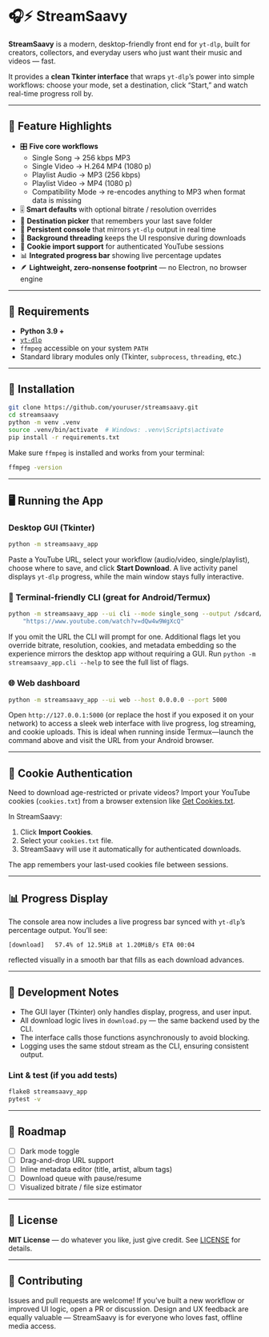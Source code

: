 # 🎧⚡ StreamSaavy

**StreamSaavy** is a modern, desktop-friendly front end for `yt-dlp`, built for creators, collectors, and everyday users who just want their music and videos — fast.  

It provides a **clean Tkinter interface** that wraps `yt-dlp`’s power into simple workflows: choose your mode, set a destination, click “Start,” and watch real-time progress roll by.

---

## 🚀 Feature Highlights

- 🎛️ **Five core workflows**
  - Single Song → 256 kbps MP3
  - Single Video → H.264 MP4 (1080 p)
  - Playlist Audio → MP3 (256 kbps)
  - Playlist Video → MP4 (1080 p)
  - Compatibility Mode → re-encodes anything to MP3 when format data is missing
- 🎚️ **Smart defaults** with optional bitrate / resolution overrides
- 📂 **Destination picker** that remembers your last save folder
- 💬 **Persistent console** that mirrors `yt-dlp` output in real time
- 🧩 **Background threading** keeps the UI responsive during downloads
- 🧠 **Cookie import support** for authenticated YouTube sessions
- 📊 **Integrated progress bar** showing live percentage updates
- 🪶 **Lightweight, zero-nonsense footprint** — no Electron, no browser engine

---

## 🧰 Requirements

- **Python 3.9 +**
- [`yt-dlp`](https://github.com/yt-dlp/yt-dlp)
- `ffmpeg` accessible on your system `PATH`
- Standard library modules only (Tkinter, `subprocess`, `threading`, etc.)

---

## 💾 Installation

```bash
git clone https://github.com/youruser/streamsaavy.git
cd streamsaavy
python -m venv .venv
source .venv/bin/activate  # Windows: .venv\Scripts\activate
pip install -r requirements.txt
````

Make sure `ffmpeg` is installed and works from your terminal:

```bash
ffmpeg -version
```

---

## 🖥 Running the App

### Desktop GUI (Tkinter)

```bash
python -m streamsaavy_app
```

Paste a YouTube URL, select your workflow (audio/video, single/playlist), choose where to save, and click **Start Download**.
A live activity panel displays `yt-dlp` progress, while the main window stays fully interactive.

### 📱 Terminal-friendly CLI (great for Android/Termux)

```bash
python -m streamsaavy_app --ui cli --mode single_song --output /sdcard/Download \
    "https://www.youtube.com/watch?v=dQw4w9WgXcQ"
```

If you omit the URL the CLI will prompt for one. Additional flags let you override bitrate, resolution,
cookies, and metadata embedding so the experience mirrors the desktop app without requiring a GUI.
Run `python -m streamsaavy_app.cli --help` to see the full list of flags.

### 🌐 Web dashboard

```bash
python -m streamsaavy_app --ui web --host 0.0.0.0 --port 5000
```

Open `http://127.0.0.1:5000` (or replace the host if you exposed it on your network) to access a sleek
web interface with live progress, log streaming, and cookie uploads. This is ideal when running inside
Termux—launch the command above and visit the URL from your Android browser.

---

## 🍪 Cookie Authentication

Need to download age-restricted or private videos?
Import your YouTube cookies (`cookies.txt`) from a browser extension like [Get Cookies.txt](https://chrome.google.com/webstore/detail/get-cookiestxt/).

In StreamSaavy:

1. Click **Import Cookies**.
2. Select your `cookies.txt` file.
3. StreamSaavy will use it automatically for authenticated downloads.

The app remembers your last-used cookies file between sessions.

---

## 📊 Progress Display

The console area now includes a live progress bar synced with `yt-dlp`’s percentage output.
You’ll see:

```
[download]   57.4% of 12.5MiB at 1.20MiB/s ETA 00:04
```

reflected visually in a smooth bar that fills as each download advances.

---

## 🧪 Development Notes

* The GUI layer (Tkinter) only handles display, progress, and user input.
* All download logic lives in `download.py` — the same backend used by the CLI.
* The interface calls those functions asynchronously to avoid blocking.
* Logging uses the same stdout stream as the CLI, ensuring consistent output.

### Lint & test (if you add tests)

```bash
flake8 streamsaavy_app
pytest -v
```

---

## 🧭 Roadmap

* [ ] Dark mode toggle
* [ ] Drag-and-drop URL support
* [ ] Inline metadata editor (title, artist, album tags)
* [ ] Download queue with pause/resume
* [ ] Visualized bitrate / file size estimator

---

## 📜 License

**MIT License** — do whatever you like, just give credit.
See [LICENSE](LICENSE) for details.

---

## 🤝 Contributing

Issues and pull requests are welcome!
If you’ve built a new workflow or improved UI logic, open a PR or discussion.
Design and UX feedback are equally valuable — StreamSaavy is for everyone who loves fast, offline media access.

